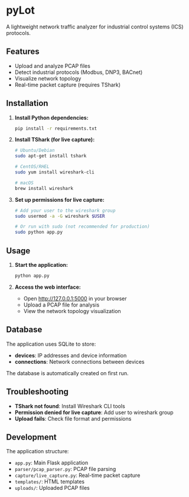 # pyLot

A lightweight network traffic analyzer for industrial control systems (ICS) protocols.

## Features

- Upload and analyze PCAP files
- Detect industrial protocols (Modbus, DNP3, BACnet)
- Visualize network topology
- Real-time packet capture (requires TShark)

## Installation

1. **Install Python dependencies:**
   ```bash
   pip install -r requirements.txt
   ```

2. **Install TShark (for live capture):**
   ```bash
   # Ubuntu/Debian
   sudo apt-get install tshark
   
   # CentOS/RHEL
   sudo yum install wireshark-cli
   
   # macOS
   brew install wireshark
   ```

3. **Set up permissions for live capture:**
   ```bash
   # Add your user to the wireshark group
   sudo usermod -a -G wireshark $USER
   
   # Or run with sudo (not recommended for production)
   sudo python app.py
   ```

## Usage

1. **Start the application:**
   ```bash
   python app.py
   ```

2. **Access the web interface:**
   - Open http://127.0.0.1:5000 in your browser
   - Upload a PCAP file for analysis
   - View the network topology visualization

## Database

The application uses SQLite to store:
- **devices**: IP addresses and device information
- **connections**: Network connections between devices

The database is automatically created on first run.

## Troubleshooting

- **TShark not found**: Install Wireshark CLI tools
- **Permission denied for live capture**: Add user to wireshark group
- **Upload fails**: Check file format and permissions

## Development

The application structure:
- `app.py`: Main Flask application
- `parser/pcap_parser.py`: PCAP file parsing
- `capture/live_capture.py`: Real-time packet capture
- `templates/`: HTML templates
- `uploads/`: Uploaded PCAP files 